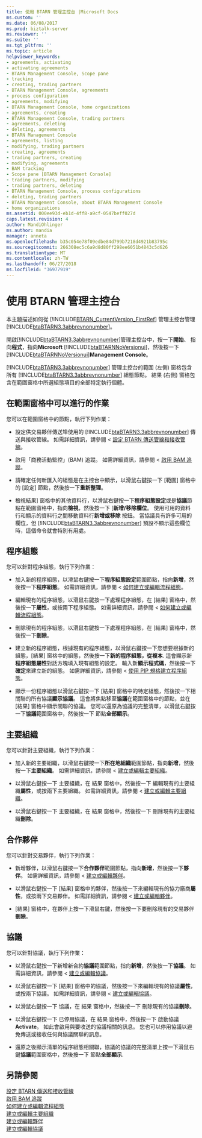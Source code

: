 ```yaml
---
title: 使用 BTARN 管理主控台 |Microsoft Docs
ms.custom: ''
ms.date: 06/08/2017
ms.prod: biztalk-server
ms.reviewer: ''
ms.suite: ''
ms.tgt_pltfrm: ''
ms.topic: article
helpviewer_keywords:
- agreements, activating
- activating agreements
- BTARN Management Console, Scope pane
- tracking
- creating, trading partners
- BTARN Management Console, agreements
- process configuration
- agreements, modifying
- BTARN Management Console, home organizations
- agreements, creating
- BTARN Management Console, trading partners
- agreements, deleting
- deleting, agreements
- BTARN Management Console
- agreements, listing
- modifying, trading partners
- creating, agreements
- trading partners, creating
- modifying, agreements
- BAM tracking
- Scope pane [BTARN Management Console]
- trading partners, modifying
- trading partners, deleting
- BTARN Management Console, process configurations
- deleting, trading partners
- BTARN Management Console, about BTARN Management Console
- home organizations
ms.assetid: 000ee93d-eb1d-4ff8-a9cf-0547beff027d
caps.latest.revision: 4
author: MandiOhlinger
ms.author: mandia
manager: anneta
ms.openlocfilehash: b35c054e78f09edbe84d799b7218d4921b83795c
ms.sourcegitcommit: 266308ec5c6a9d8d80ff298ee6051b4843c5d626
ms.translationtype: MT
ms.contentlocale: zh-TW
ms.lasthandoff: 06/27/2018
ms.locfileid: "36977919"
---
```

# <a name="using-the-btarn-management-console"></a>使用 BTARN 管理主控台
本主題描述如何從 [!INCLUDE[BTARN_CurrentVersion_FirstRef](../../includes/btarn-currentversion-firstref-md.md)] 管理主控台管理 [!INCLUDE[btaBTARN3.3abbrevnonumber](../../includes/btabtarn3-3abbrevnonumber-md.md)]。  
  
 開啟[!INCLUDE[btaBTARN3.3abbrevnonumber](../../includes/btabtarn3-3abbrevnonumber-md.md)]管理主控台中，按一下**開始**、 指向**程式**，指向**Microsoft** [!INCLUDE[btaBTARNNoVersionui](../../includes/btabtarnnoversionui-md.md)]，然後按一下[!INCLUDE[btaBTARNNoVersionui](../../includes/btabtarnnoversionui-md.md)]**Management Console**。  
  
 [!INCLUDE[btaBTARN3.3abbrevnonumber](../../includes/btabtarn3-3abbrevnonumber-md.md)] 管理主控台的範圍 (左側) 窗格包含所有 [!INCLUDE[btaBTARN3.3abbrevnonumber](../../includes/btabtarn3-3abbrevnonumber-md.md)] 組態節點。 結果 (右側) 窗格包含在範圍窗格中所選組態項目的全部特定執行個體。  
  
## <a name="operations-in-the-scope-pane"></a>在範圍窗格中可以進行的作業  
 您可以在範圍窗格中的節點，執行下列作業：  
  
- 設定供交易夥伴傳送埠使用的 [!INCLUDE[btaBTARN3.3abbrevnonumber](../../includes/btabtarn3-3abbrevnonumber-md.md)] 傳送與接收管線。 如需詳細資訊，請參閱 <<c0> [ 設定 BTARN 傳送管線和接收管線](../../adapters-and-accelerators/accelerator-rosettanet/setting-btarn-send-and-receive-pipelines.md)。  
  
- 啟用「商務活動監控」(BAM) 追蹤。 如需詳細資訊，請參閱 <<c0> [ 啟用 BAM 追蹤](../../adapters-and-accelerators/accelerator-rosettanet/enabling-bam-tracking.md)。  
  
- 請確定任何新匯入的組態是在主控台中顯示，以滑鼠右鍵按一下 [範圍] 窗格中的 [設定] 節點，然後按一下**重新整理**。  
  
- 檢視結果] 窗格中的其他資料行，以滑鼠右鍵按一下**程序組態設定**或是**協議**節點在範圍窗格中，指向**檢視**，然後按一下 [**新增/移除欄位**。 使用可用的資料行和顯示的資料行之間移動資料行**新增或移除** 按鈕。 當協議具有許多可用的欄位，但 [!INCLUDE[btaBTARN3.3abbrevnonumber](../../includes/btabtarn3-3abbrevnonumber-md.md)] 預設不顯示這些欄位時，這個命令就會特別有用處。  
  
## <a name="process-configurations"></a>程序組態  
 您可以針對程序組態，執行下列作業：  
  
-   加入新的程序組態，以滑鼠右鍵按一下**程序組態設定**範圍節點，指向**新增**，然後按一下**程序組態**。 如需詳細資訊，請參閱 <<c0> [ 如何建立或編輯流程組態](../../adapters-and-accelerators/accelerator-rosettanet/how-to-create-or-edit-a-process-configuration.md)。  
  
-   編輯現有的程序組態，以滑鼠右鍵按一下處理程序組態，在 [結果] 窗格中，然後按一下**屬性**，或按兩下程序組態。 如需詳細資訊，請參閱 <<c0> [ 如何建立或編輯流程組態](../../adapters-and-accelerators/accelerator-rosettanet/how-to-create-or-edit-a-process-configuration.md)。  
  
-   刪除現有的程序組態，以滑鼠右鍵按一下處理程序組態，在 [結果] 窗格中，然後按一下**刪除**。  
  
-   建立新的程序組態，根據現有的程序組態，以滑鼠右鍵按一下您想要根據新的組態，[結果] 窗格中的組態，然後按一下**新的程序組態，從複本**. 這會顯示新**程序組態屬性**對話方塊填入現有組態的設定。 輸入新**顯示程式碼**，然後按一下**確定**來建立新的組態。 如需詳細資訊，請參閱 <<c0> [ 使用 PIP 規格建立程序組態](../../adapters-and-accelerators/accelerator-rosettanet/using-the-pip-specification-to-create-a-process-configuration.md)。  
  
-   顯示一份程序組態以滑鼠右鍵按一下 [結果] 窗格中的特定組態，然後按一下相關聯的所有協議**顯示協議**。 這會將焦點移至**協議**在範圍窗格中的節點，並在 [結果] 窗格中顯示關聯的協議。 您可以還原為協議的完整清單，以滑鼠右鍵按一下**協議**範圍窗格中，然後按一下 節點**全部顯示**。  
  
## <a name="home-organizations"></a>主要組織  
 您可以針對主要組織，執行下列作業：  
  
-   加入新的主要組織，以滑鼠右鍵按一下**所在地組織**範圍節點，指向**新增**，然後按一下**主要組織**。 如需詳細資訊，請參閱 <<c0> [ 建立或編輯主要組織](../../adapters-and-accelerators/accelerator-rosettanet/creating-or-editing-a-home-organization.md)。  
  
-   以滑鼠右鍵按一下 主要組織，在 結果 窗格中，然後按一下 編輯現有的主要組織**屬性**，或按兩下主要組織。 如需詳細資訊，請參閱 <<c0> [ 建立或編輯主要組織](../../adapters-and-accelerators/accelerator-rosettanet/creating-or-editing-a-home-organization.md)。  
  
-   以滑鼠右鍵按一下 主要組織，在 結果 窗格中，然後按一下 刪除現有的主要組織**刪除**。  
  
## <a name="partners"></a>合作夥伴  
 您可以針對交易夥伴，執行下列作業：  
  
-   新增夥伴，以滑鼠右鍵按一下**合作夥伴**範圍節點，指向**新增**，然後按一下**夥伴**。 如需詳細資訊，請參閱 <<c0> [ 建立或編輯夥伴](../../adapters-and-accelerators/accelerator-rosettanet/creating-or-editing-a-partner.md)。  
  
-   以滑鼠右鍵按一下 [結果] 窗格中的夥伴，然後按一下來編輯現有的協力廠商**屬性**，或按兩下交易夥伴。 如需詳細資訊，請參閱 <<c0> [ 建立或編輯夥伴](../../adapters-and-accelerators/accelerator-rosettanet/creating-or-editing-a-partner.md)。  
  
-   [結果] 窗格中，在夥伴上按一下滑鼠右鍵，然後按一下要刪除現有的交易夥伴**刪除**。  
  
## <a name="agreements"></a>協議  
 您可以針對協議，執行下列作業：  
  
-   以滑鼠右鍵按一下新增新合約**協議**範圍節點，指向**新增**，然後按一下**協議**。 如需詳細資訊，請參閱 <<c0> [ 建立或編輯協議](../../adapters-and-accelerators/accelerator-rosettanet/creating-or-editing-an-agreement.md)。  
  
-   以滑鼠右鍵按一下 [結果] 窗格中的協議，然後按一下來編輯現有的協議**屬性**，或按兩下協議。 如需詳細資訊，請參閱 <<c0> [ 建立或編輯協議](../../adapters-and-accelerators/accelerator-rosettanet/creating-or-editing-an-agreement.md)。  
  
-   以滑鼠右鍵按一下 協議，在 結果 窗格中，然後按一下 刪除現有的協議**刪除**。  
  
-   以滑鼠右鍵按一下 已停用協議，在 結果 窗格中，然後按一下 啟動協議**Activate**。 如此會啟用與要收送的協議相關的訊息。 您也可以停用協議以避免傳送或接收任何與協議關聯的訊息。  
  
-   還原之後顯示清單的程序組態相關聯，協議的協議的完整清單上按一下滑鼠右鍵**協議**範圍窗格中，然後按一下 節點**全部顯示**.  
  
## <a name="see-also"></a>另請參閱  
 [設定 BTARN 傳送和接收管線](../../adapters-and-accelerators/accelerator-rosettanet/setting-btarn-send-and-receive-pipelines.md)   
 [啟用 BAM 追蹤](../../adapters-and-accelerators/accelerator-rosettanet/enabling-bam-tracking.md)   
 [如何建立或編輯流程組態](../../adapters-and-accelerators/accelerator-rosettanet/how-to-create-or-edit-a-process-configuration.md)   
 [建立或編輯主要組織](../../adapters-and-accelerators/accelerator-rosettanet/creating-or-editing-a-home-organization.md)   
 [建立或編輯夥伴](../../adapters-and-accelerators/accelerator-rosettanet/creating-or-editing-a-partner.md)   
 [建立或編輯協議](../../adapters-and-accelerators/accelerator-rosettanet/creating-or-editing-an-agreement.md)